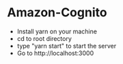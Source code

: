 # Amazon-Cognito

- Install yarn on your machine
- cd to root directory
- type "yarn start" to start the server
- Go to http://localhost:3000
